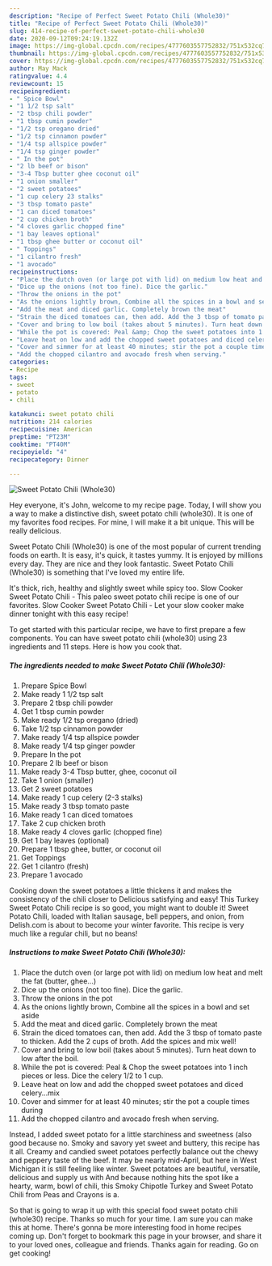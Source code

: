 ```yaml
---
description: "Recipe of Perfect Sweet Potato Chili (Whole30)"
title: "Recipe of Perfect Sweet Potato Chili (Whole30)"
slug: 414-recipe-of-perfect-sweet-potato-chili-whole30
date: 2020-09-12T09:24:19.132Z
image: https://img-global.cpcdn.com/recipes/4777603557752832/751x532cq70/sweet-potato-chili-whole30-recipe-main-photo.jpg
thumbnail: https://img-global.cpcdn.com/recipes/4777603557752832/751x532cq70/sweet-potato-chili-whole30-recipe-main-photo.jpg
cover: https://img-global.cpcdn.com/recipes/4777603557752832/751x532cq70/sweet-potato-chili-whole30-recipe-main-photo.jpg
author: May Mack
ratingvalue: 4.4
reviewcount: 15
recipeingredient:
- " Spice Bowl"
- "1 1/2 tsp salt"
- "2 tbsp chili powder"
- "1 tbsp cumin powder"
- "1/2 tsp oregano dried"
- "1/2 tsp cinnamon powder"
- "1/4 tsp allspice powder"
- "1/4 tsp ginger powder"
- " In the pot"
- "2 lb beef or bison"
- "3-4 Tbsp butter ghee coconut oil"
- "1 onion smaller"
- "2 sweet potatoes"
- "1 cup celery 23 stalks"
- "3 tbsp tomato paste"
- "1 can diced tomatoes"
- "2 cup chicken broth"
- "4 cloves garlic chopped fine"
- "1 bay leaves optional"
- "1 tbsp ghee butter or coconut oil"
- " Toppings"
- "1 cilantro fresh"
- "1 avocado"
recipeinstructions:
- "Place the dutch oven (or large pot with lid) on medium low heat and melt the fat (butter, ghee...)"
- "Dice up the onions (not too fine). Dice the garlic."
- "Throw the onions in the pot"
- "As the onions lightly brown, Combine all the spices in a bowl and set aside"
- "Add the meat and diced garlic. Completely brown the meat"
- "Strain the diced tomatoes can, then add. Add the 3 tbsp of tomato paste to thicken. Add the 2 cups of broth. Add the spices and mix well!"
- "Cover and bring to low boil (takes about 5 minutes). Turn heat down to low after the boil."
- "While the pot is covered: Peal &amp; Chop the sweet potatoes into 1 inch pieces or less. Dice the celery 1/2 to 1 cup."
- "Leave heat on low and add the chopped sweet potatoes and diced celery...mix"
- "Cover and simmer for at least 40 minutes; stir the pot a couple times during"
- "Add the chopped cilantro and avocado fresh when serving."
categories:
- Recipe
tags:
- sweet
- potato
- chili

katakunci: sweet potato chili 
nutrition: 214 calories
recipecuisine: American
preptime: "PT23M"
cooktime: "PT40M"
recipeyield: "4"
recipecategory: Dinner

---
```



![Sweet Potato Chili (Whole30)](https://img-global.cpcdn.com/recipes/4777603557752832/751x532cq70/sweet-potato-chili-whole30-recipe-main-photo.jpg)

Hey everyone, it's John, welcome to my recipe page. Today, I will show you a way to make a distinctive dish, sweet potato chili (whole30). It is one of my favorites food recipes. For mine, I will make it a bit unique. This will be really delicious.

Sweet Potato Chili (Whole30) is one of the most popular of current trending foods on earth. It is easy, it's quick, it tastes yummy. It is enjoyed by millions every day. They are nice and they look fantastic. Sweet Potato Chili (Whole30) is something that I've loved my entire life.

It&#39;s thick, rich, healthy and slightly sweet while spicy too. Slow Cooker Sweet Potato Chili - This paleo sweet potato chili recipe is one of our favorites. Slow Cooker Sweet Potato Chili - Let your slow cooker make dinner tonight with this easy recipe!


To get started with this particular recipe, we have to first prepare a few components. You can have sweet potato chili (whole30) using 23 ingredients and 11 steps. Here is how you cook that.

##### The ingredients needed to make Sweet Potato Chili (Whole30):

1. Prepare  Spice Bowl
1. Make ready 1 1/2 tsp salt
1. Prepare 2 tbsp chili powder
1. Get 1 tbsp cumin powder
1. Make ready 1/2 tsp oregano (dried)
1. Take 1/2 tsp cinnamon powder
1. Make ready 1/4 tsp allspice powder
1. Make ready 1/4 tsp ginger powder
1. Prepare  In the pot
1. Prepare 2 lb beef or bison
1. Make ready 3-4 Tbsp butter, ghee, coconut oil
1. Take 1 onion (smaller)
1. Get 2 sweet potatoes
1. Make ready 1 cup celery (2-3 stalks)
1. Make ready 3 tbsp tomato paste
1. Make ready 1 can diced tomatoes
1. Take 2 cup chicken broth
1. Make ready 4 cloves garlic (chopped fine)
1. Get 1 bay leaves (optional)
1. Prepare 1 tbsp ghee, butter, or coconut oil
1. Get  Toppings
1. Get 1 cilantro (fresh)
1. Prepare 1 avocado


Cooking down the sweet potatoes a little thickens it and makes the consistency of the chili closer to Delicious satisfying and easy! This Turkey Sweet Potato Chili recipe is so good, you might want to double it! Sweet Potato Chili, loaded with Italian sausage, bell peppers, and onion, from Delish.com is about to become your winter favorite. This recipe is very much like a regular chili, but no beans! 

##### Instructions to make Sweet Potato Chili (Whole30):

1. Place the dutch oven (or large pot with lid) on medium low heat and melt the fat (butter, ghee...)
1. Dice up the onions (not too fine). Dice the garlic.
1. Throw the onions in the pot
1. As the onions lightly brown, Combine all the spices in a bowl and set aside
1. Add the meat and diced garlic. Completely brown the meat
1. Strain the diced tomatoes can, then add. Add the 3 tbsp of tomato paste to thicken. Add the 2 cups of broth. Add the spices and mix well!
1. Cover and bring to low boil (takes about 5 minutes). Turn heat down to low after the boil.
1. While the pot is covered: Peal &amp; Chop the sweet potatoes into 1 inch pieces or less. Dice the celery 1/2 to 1 cup.
1. Leave heat on low and add the chopped sweet potatoes and diced celery...mix
1. Cover and simmer for at least 40 minutes; stir the pot a couple times during
1. Add the chopped cilantro and avocado fresh when serving.


Instead, I added sweet potato for a little starchiness and sweetness (also good because no. Smoky and savory yet sweet and buttery, this recipe has it all. Creamy and candied sweet potatoes perfectly balance out the chewy and peppery taste of the beef. It may be nearly mid-April, but here in West Michigan it is still feeling like winter. Sweet potatoes are beautiful, versatile, delicious and supply us with And because nothing hits the spot like a hearty, warm, bowl of chili, this Smoky Chipotle Turkey and Sweet Potato Chili from Peas and Crayons is a. 

So that is going to wrap it up with this special food sweet potato chili (whole30) recipe. Thanks so much for your time. I am sure you can make this at home. There's gonna be more interesting food in home recipes coming up. Don't forget to bookmark this page in your browser, and share it to your loved ones, colleague and friends. Thanks again for reading. Go on get cooking!

